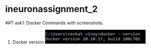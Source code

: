# ineuronassignment_2

##T ask1: Docker Commands with screenshots.
01. Docker version
![](docker_version.png)
